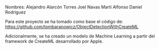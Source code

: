 Nombres:
Alejandro Alarcón Torres
Joel Navas
Martí Alfonso
Daniel Rodriguez

Para este proyecto se ha tomado como base el código de:
https://github.com/tombaranowicz/ObjectDetectionWithCreateML

Adicionalmente, se ha creado un modelo de Machine Learning a partir del framework de CreateML desarrollado por Apple.

